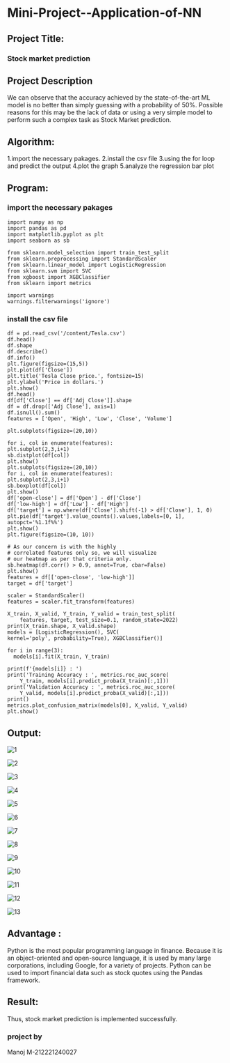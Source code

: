# Mini-Project--Application-of-NN

## Project Title:
### Stock market prediction
## Project Description 
   We can observe that the accuracy achieved by the state-of-the-art ML model is no better than simply guessing with a probability of 50%. Possible reasons for this may be the lack of data or using a very simple model to perform such a complex task as Stock Market prediction.
## Algorithm:
1.import the necessary pakages.
2.install the csv file
3.using the for loop and predict the output
4.plot the graph
5.analyze the regression bar plot

## Program:
###                        import the necessary pakages
~~~
import numpy as np
import pandas as pd
import matplotlib.pyplot as plt
import seaborn as sb

from sklearn.model_selection import train_test_split
from sklearn.preprocessing import StandardScaler
from sklearn.linear_model import LogisticRegression
from sklearn.svm import SVC
from xgboost import XGBClassifier
from sklearn import metrics

import warnings
warnings.filterwarnings('ignore')
~~~
###                       install the csv file
~~~
df = pd.read_csv('/content/Tesla.csv')
df.head()
df.shape
df.describe()
df.info()
plt.figure(figsize=(15,5))
plt.plot(df['Close'])
plt.title('Tesla Close price.', fontsize=15)
plt.ylabel('Price in dollars.')
plt.show()
df.head()
df[df['Close'] == df['Adj Close']].shape
df = df.drop(['Adj Close'], axis=1)
df.isnull().sum()
features = ['Open', 'High', 'Low', 'Close', 'Volume']

plt.subplots(figsize=(20,10))

for i, col in enumerate(features):
plt.subplot(2,3,i+1)
sb.distplot(df[col])
plt.show()
plt.subplots(figsize=(20,10))
for i, col in enumerate(features):
plt.subplot(2,3,i+1)
sb.boxplot(df[col])
plt.show()
df['open-close'] = df['Open'] - df['Close']
df['low-high'] = df['Low'] - df['High']
df['target'] = np.where(df['Close'].shift(-1) > df['Close'], 1, 0)
plt.pie(df['target'].value_counts().values,labels=[0, 1], autopct='%1.1f%%')
plt.show()
plt.figure(figsize=(10, 10))

# As our concern is with the highly
# correlated features only so, we will visualize
# our heatmap as per that criteria only.
sb.heatmap(df.corr() > 0.9, annot=True, cbar=False)
plt.show()
features = df[['open-close', 'low-high']]
target = df['target']

scaler = StandardScaler()
features = scaler.fit_transform(features)

X_train, X_valid, Y_train, Y_valid = train_test_split(
	features, target, test_size=0.1, random_state=2022)
print(X_train.shape, X_valid.shape)
models = [LogisticRegression(), SVC(
kernel='poly', probability=True), XGBClassifier()]

for i in range(3):
  models[i].fit(X_train, Y_train)

print(f'{models[i]} : ')
print('Training Accuracy : ', metrics.roc_auc_score(
	Y_train, models[i].predict_proba(X_train)[:,1]))
print('Validation Accuracy : ', metrics.roc_auc_score(
	Y_valid, models[i].predict_proba(X_valid)[:,1]))
print()
metrics.plot_confusion_matrix(models[0], X_valid, Y_valid)
plt.show()
~~~

## Output:

![1](https://user-images.githubusercontent.com/94588708/206670363-35c05133-31a9-4754-9083-9d71981cabc7.png)

![2](https://user-images.githubusercontent.com/94588708/206670381-852506c1-dc85-4de2-80a6-3bf958a4ee42.png)

![3](https://user-images.githubusercontent.com/94588708/206670396-e101a966-4e36-49f4-9a74-06e92c006435.png)

![4](https://user-images.githubusercontent.com/94588708/206670413-06c10e3f-99ad-401d-ac12-651c63c86471.png)

![5](https://user-images.githubusercontent.com/94588708/206670431-551c2bca-5d17-4a3c-b18f-c1509c3c36f7.png)

![6](https://user-images.githubusercontent.com/94588708/206670488-952ce015-68a3-4bef-88f7-1343278e0800.png)

![7](https://user-images.githubusercontent.com/94588708/206670512-cd72c675-5e62-4cc7-86d6-214d7d1ffa90.png)

![8](https://user-images.githubusercontent.com/94588708/206670573-1bc1387d-7b73-4e22-8234-b7b8a4a3f073.png)

![9](https://user-images.githubusercontent.com/94588708/206670624-43d0bd32-488f-4a42-bbca-1bb367d023d4.png)

![10](https://user-images.githubusercontent.com/94588708/206670649-152899db-5ead-4340-9472-5852ca5b7525.png)

![11](https://user-images.githubusercontent.com/94588708/206670695-79c5701a-e4a7-4b4f-8ec1-900f0c55e1a3.png)

![12](https://user-images.githubusercontent.com/94588708/206670716-58e0cc81-edbc-4940-a4e9-634ff7990e67.png)

![13](https://user-images.githubusercontent.com/94588708/206670747-2e9f820f-2cb3-41dc-b598-d91292306f53.png)

## Advantage :
Python is the most popular programming language in finance. Because it is an object-oriented and open-source language, it is used by many large corporations, including Google, for a variety of projects. Python can be used to import financial data such as stock quotes using the Pandas framework.
## Result:
Thus, stock market prediction is implemented successfully.

### project by
Manoj M-212221240027
